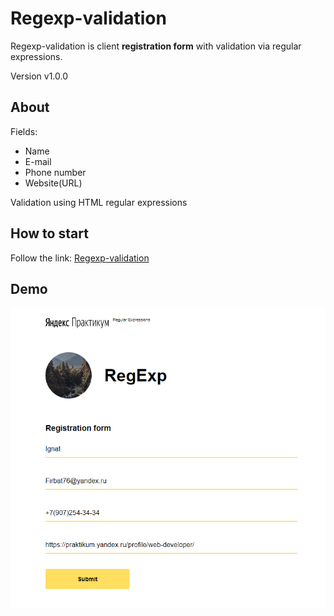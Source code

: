 # Regexp-validation
Regexp-validation is client **registration form** with validation via regular expressions.

Version v1.0.0

## About

Fields:
- Name
- E-mail
- Phone number
- Website(URL)

Validation using HTML regular expressions

## How to start

Follow the link: [Regexp-validation](https://juzlov.github.io/Regexp-validation/)

## Demo

![Page](https://github.com/juzlov/Regexp-validation/blob/master/Regexp-Demo.PNG)
